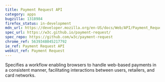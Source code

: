 ```yaml
---
title: Payment Request API
category: apps
bugzilla: 1318984
firefox_status: in-development
mdn_url: https://developer.mozilla.org/en-US/docs/Web/API/Payment_Request_API
spec_url: https://w3c.github.io/payment-request/
spec_repo: https://github.com/w3c/payment-request
chrome_ref: 5639348045217792
ie_ref: Payment Request API
webkit_ref: Payment Request
---
```


Specifies a workflow enabling browsers to handle web-based payments in a consistent manner, facilitating interactions between users, retailers, and card networks.
